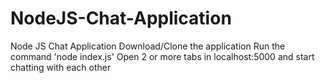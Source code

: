 # NodeJS-Chat-Application
 Node JS Chat Application
Download/Clone the application
Run the command 'node index.js'
Open 2 or more tabs in localhost:5000 and start chatting with each other
